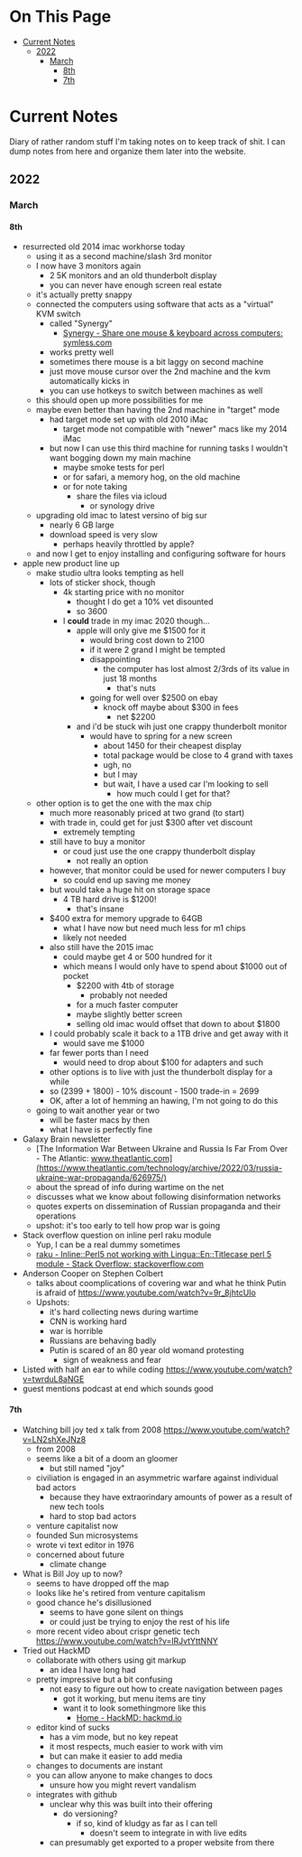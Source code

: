 # On This Page

- [Current Notes](#current-notes)
    - [2022](#2022)
        - [March](#march)
            - [8th](#8th)
            - [7th](#7th)

# Current Notes

Diary of rather random stuff I'm taking notes on to keep track of shit. I can dump notes from here and organize them later into the website.

## 2022
### March

#### 8th
* resurrected old 2014 imac workhorse today
    * using it as a second machine/slash 3rd monitor 
    * I now have 3 monitors again
        * 2 5K monitors and an old thunderbolt display
        * you can never have enough screen real estate
    * it's actually pretty snappy
    * connected the computers using software that acts as a "virtual" KVM switch
        * called "Synergy"
            *  [Synergy - Share one mouse & keyboard across computers: symless.com](https://symless.com/synergy)
        * works pretty well
        * sometimes there mouse is a bit laggy on second machine 
        * just move mouse cursor over the 2nd machine and the kvm automatically kicks in
        * you can use hotkeys to switch between machines as well
    * this should open up more possibilities for me
    * maybe even better than having the 2nd machine in "target" mode
        * had target mode set up with old 2010 iMac 
            * target mode not compatible with "newer" macs like my 2014 iMac
        * but now I can use this third machine for running tasks I wouldn't want bogging down my main machine
            * maybe smoke tests for perl
            * or for safari, a memory hog, on the old machine
            * or for note taking
                * share the files via icloud 
                    * or synology drive
    * upgrading old imac to latest versino of big sur
        * nearly 6 GB large
        * download speed is very slow
            * perhaps heavily throttled by apple? 
    * and now I get to enjoy installing and configuring software for hours
* apple new product line up
    * make studio ultra looks tempting as hell
        * lots of sticker shock, though
            * 4k starting price with no monitor 
                * thought I do get a 10% vet disounted 
                * so 3600
            * I **could** trade in my imac 2020 though...
                * apple will only give me $1500 for it 
                    * would bring cost down to 2100
                    * if it were 2 grand I might be tempted 
                    * disappointing
                        * the computer has lost almost 2/3rds of its value in just 18 months 
                            * that's nuts 
                    * going for well over $2500  on ebay
                        * knock off maybe about $300 in fees 
                            * net $2200 
                * and i'd be stuck wih just one crappy thunderbolt monitor 
                    * would have to spring for a new screen 
                        * about 1450 for their cheapest display
                        * total package would be close to 4 grand with taxes 
                        * ugh, no 
                        * but I may 
                        * but wait, I have a used car I'm looking to sell
                            * how much could I get for that?
    * other option is to get the one with the max chip
        * much more reasonably priced at two grand (to start)
        * with trade in, could get for just $300 after vet discount
            * extremely tempting 
        * still have to buy a monitor
            * or coud just use the one crappy thunderbolt display
                * not really an option 
        * however, that monitor could be used for newer computers I buy
            * so could end up saving me money 
        * but would take a huge hit on storage space
            * 4 TB hard drive is $1200! 
                * that's insane 
        * $400 extra for memory upgrade to 64GB
            * what I have now but need much less for m1 chips 
            * likely not needed
        * also still have the 2015 imac
            * could maybe get 4 or 500 hundred for it 
            * which means I would only have to spend about $1000 out of pocket
                * $2200 with 4tb of storage
                    * probably not needed 
                * for a much faster computer 
                * maybe slightly better screen 
                * selling old imac would offset that down to about $1800
        * I could probably scale it back to a 1TB drive and get away with it
            * would save me $1000
        * far fewer ports than I need
            * would need to drop about $100 for adapters and such 
        * other options is to live with just the thunderbolt display for a while
        * so (2399 + 1800) - 10% discount - 1500 trade-in = 2699
        * OK, after a lot of hemming an hawing, I'm not going to do this
    * going to wait another year or two 
        * will be faster macs by then 
        * what I have is perfectly fine
* Galaxy Brain newsletter
    *  [The Information War Between Ukraine and Russia Is Far From Over - The Atlantic: www.theatlantic.com](https://www.theatlantic.com/technology/archive/2022/03/russia-ukraine-war-propaganda/626975/)
    * about the spread of info during wartime on the net
    * discusses what we know about following disinformation networks
    * quotes experts on dissemination of Russian propaganda and their operations
    * upshot: it's too early to tell how prop war is going
* Stack overflow question on inline perl raku module
    * Yup, I can be a real dummy sometimes 
    *  [raku - Inline::Perl5 not working with Lingua::En::Titlecase perl 5 module - Stack Overflow: stackoverflow.com](https://stackoverflow.com/questions/71391287/inlineperl5-not-working-with-linguaentitlecase-perl-5-module?noredirect=1#comment126200198_71391287)
* Anderson Cooper on Stephen Colbert
    * talks about coomplications of covering war and what he think Putin is afraid of 
        https://www.youtube.com/watch?v=9r_8jhtcUIo
    * Upshots:
        * it's hard collecting news during wartime
        * CNN is working hard
        * war is horrible
        * Russians are behaving badly
        * Putin is scared of an 80 year old womand protesting
            * sign of weakness and fear 
* Listed with half an ear to while coding
    https://www.youtube.com/watch?v=twrduL8aNGE
* guest mentions podcast at end which sounds good

#### 7th

* Watching bill joy ted x talk from 2008
        https://www.youtube.com/watch?v=LN2shXeJNz8
    * from 2008
    * seems like a bit of a doom an gloomer
        * but still named "joy" 
    * civiliation is engaged in an asymmetric warfare against individual bad actors
        * because they have extraorindary amounts of power as a result of new tech tools
        * hard to stop bad actors
    * venture capitalist now
    * founded Sun microsystems
    * wrote vi text editor in 1976
    * concerned about future
        * climate change
* What is Bill Joy up to now?
    * seems to have dropped off the map 
    * looks like he's retired from venture capitalism
    * good chance he's disillusioned 
        * seems to have gone silent on things 
        * or could just be trying to enjoy the rest of his life
    * more recent video about crispr genetic tech
        https://www.youtube.com/watch?v=lRJvtYttNNY
* Tried out HackMD
    * collaborate with others using git markup 
        * an idea I have long had 
    * pretty impressive but a bit confusing
        * not easy to figure out how to create navigation between pages 
            * got it working, but menu items are tiny 
            * want it to look somethingmore like this
                * [Home - HackMD: hackmd.io](https://hackmd.io/@rimworldmultiplayer/docs/https%253A%252F%252Fhackmd.io%252F%2540rimworldmultiplayer%252Fhome)
    * editor kind of sucks
        * has a vim mode, but no key repeat
        * it most respects, much easier to work with vim 
        * but can make it easier to add media
    * changes to documents are instant
    * you can allow anyone to make changes to docs
        * unsure how you might revert vandalism 
    * integrates with github
        * unclear why this was built into their offering
            * do versioning? 
                * if so, kind of kludgy as far as I can tell
                    * doesn't seem to integrate in with live edits 
        * can presumably get exported to a proper website from there 
